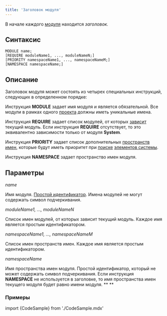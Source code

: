 ```yaml
---
title: 'Заголовок модуля'
---
```


В начале каждого [модуля](Modules.md) находится *заголовок.*

## Синтаксис

    MODULE name;
    [REQUIRE moduleName1, ..., moduleNameN;]
    [PRIORITY namespaceName1, ..., namespaceNameM;]
    [NAMESPACE namespaceName;]

## Описание

Заголовок модуля может состоять из четырех специальных инструкций, следующих в определенном порядке:

Инструкция **MODULE** задает имя модуля и является обязательной. Все модули в рамках одного [проекта](Projects.md) должны иметь уникальные имена.

Инструкция **REQUIRE** задает список модулей, от которых [зависит](Modules.md#depends) текущий модуль. Если инструкция **REQUIRE** отсутствует, то это эквивалентно зависимости только от модуля **System**.

Инструкция **PRIORITY** задает список дополнительных [пространств имен](Naming.md#namespace), которые будут иметь приоритет при [поиске](Search.md) [элементов системы](Element_identification.md).

Инструкция **NAMESPACE** задает пространство имен модуля.  


## Параметры

*name*

Имя модуля. [Простой идентификатор](IDs.md#id-broken). Имена модулей не могут содержать символ подчеркивания.

*moduleName1, ..., moduleNameN*

Список имен модулей, от которых зависит текущий модуль. Каждое имя является простым идентификатором. 

*namespaceName1, ..., namespaceNameM*

Список имен пространств имен. Каждое имя является простым идентификатором. 

*namespaceName*

Имя пространства имен модуля. Простой идентификатор, который не может содержать символ подчеркивания. Если инструкция **NAMESPACE** не используется в заголовке, то имя пространства имен текущего модуля будет равно имени модуля. ** **

### **Примеры**

import {CodeSample} from './CodeSample.mdx'

<CodeSample url="https://ru-documentation.lsfusion.org/sample?file=ModuleSample"/>
